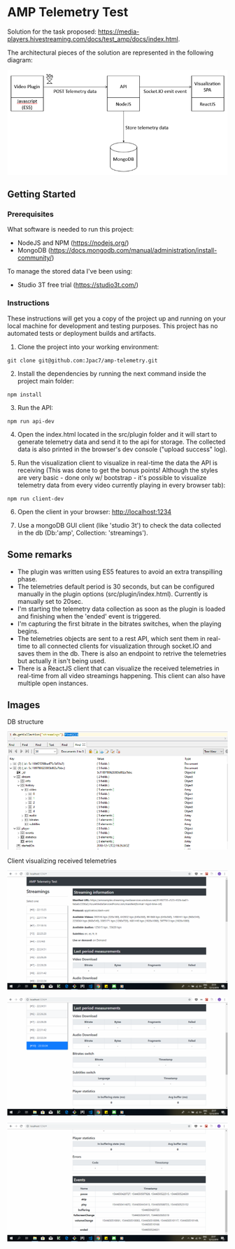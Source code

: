 # AMP Telemetry Test

Solution for the task proposed: https://media-players.hivestreaming.com/docs/test_amp/docs/index.html.

The architectural pieces of the solution are represented in the following diagram:

![picture](assets/Architecture.PNG)

## Getting Started

### Prerequisites

What software is needed to run this project:

- NodeJS and NPM (https://nodejs.org/)
- MongoDB (https://docs.mongodb.com/manual/administration/install-community/)

To manage the stored data I've been using:

- Studio 3T free trial (https://studio3t.com/)

### Instructions

These instructions will get you a copy of the project up and running on your local machine for development and testing purposes. This project has no automated tests or deployment builds and artifacts.

1. Clone the project into your working environment:

```
git clone git@github.com:Jpac7/amp-telemetry.git
```

2. Install the dependencies by running the next command inside the project main folder:

```
npm install
```

3. Run the API:

```
npm run api-dev
```

4. Open the index.html located in the src/plugin folder and it will start to generate telemetry data and send it to the api for storage. The collected data is also printed in the browser's dev console ("upload success" log).

5. Run the visualization client to visualize in real-time the data the API is receiving (This was done to get the bonus points! Although the styles are very basic - done only w/ bootstrap - it's possible to visualize telemetry data from every video currently playing in every browser tab):

```
npm run client-dev
```

6. Open the client in your browser: [http://localhost:1234](http://localhost:1234)

7. Use a mongoDB GUI client (like 'studio 3t') to check the data collected in the db (Db:'amp', Collection: 'streamings').

## Some remarks

- The plugin was written using ES5 features to avoid an extra transpilling phase.
- The telemetries default period is 30 seconds, but can be configured manually in the plugin options (src/plugin/index.html). Currently is manually set to 20sec.
- I'm starting the telemetry data collection as soon as the plugin is loaded and finishing when the 'ended' event is triggered.
- I'm capturing the first bitrate in the bitrates switches, when the playing begins.
- The telemetries objects are sent to a rest API, which sent them in real-time to all connected clients for visualization through socket.IO and saves them in the db. There is also an endpoint to retrive the telemetries but actually it isn't being used.
- There is a ReactJS client that can visualize the received telemetries in real-time from all video streamings happening. This client can also have multiple open instances.

## Images

DB structure

![picture](assets/Db.PNG)

Client visualizing received telemetries

![picture](assets/ClientApp.PNG)

![picture](assets/ClientApp2.PNG)

![picture](assets/ClientApp3.PNG)
